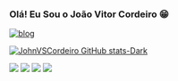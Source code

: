 ### Olá! Eu Sou o João Vitor Cordeiro 😁

[![blog](https://img.shields.io/badge/LinkedIn-0077B5?style=for-the-badge&logo=linkedin&logoColor=white)](https://www.linkedin.com/in/jo%C3%A3o-vitor-cordeiro-613088256/)

[![JohnVSCordeiro GitHub stats-Dark](https://github-readme-stats.vercel.app/api?username=JohnVSCordeiro&show_icons=true&theme=dracula)](https://github.com/anuraghazra/github-readme-stats#gh-dark-mode-only)


<div style="display: inline_block">
    <img src="https://img.shields.io/badge/JavaScript-F7DF1E?style=for-the-badge&logo=javascript&logoColor=black"> 
    <img src=https://img.shields.io/badge/Node.js-43853D?style=for-the-badge&logo=node.js&logoColor=white"> 
    <img src="https://img.shields.io/badge/HTML5-E34F26?style=for-the-badge&logo=html5&logoColor=white"> 
    <img src="https://img.shields.io/badge/CSS3-1572B6?style=for-the-badge&logo=css3&logoColor=white"> 
</div>
